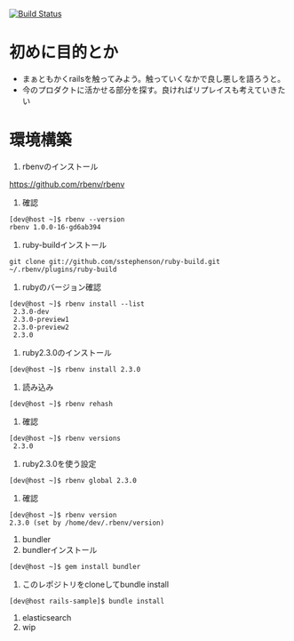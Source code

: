 [![Build Status](https://travis-ci.org/nakamura-tsuyoshi/rails-sample.svg?branch=master)](https://travis-ci.org/nakamura-tsuyoshi/rails-sample)

# 初めに目的とか
* まぁともかくrailsを触ってみよう。触っていくなかで良し悪しを語ろうと。
* 今のプロダクトに活かせる部分を探す。良ければリプレイスも考えていきたい

# 環境構築
1. rbenvのインストール

 https://github.com/rbenv/rbenv
 
 1. 確認
 ```
 [dev@host ~]$ rbenv --version
 rbenv 1.0.0-16-gd6ab394
 ```
 
1. ruby-buildインストール
 ```
 git clone git://github.com/sstephenson/ruby-build.git ~/.rbenv/plugins/ruby-build
 ```
 1. rubyのバージョン確認
 ```
 [dev@host ~]$ rbenv install --list
  2.3.0-dev
  2.3.0-preview1
  2.3.0-preview2
  2.3.0
 ```

1. ruby2.3.0のインストール
 ```
 [dev@host ~]$ rbenv install 2.3.0
 ```
 
 1. 読み込み
 ```
 [dev@host ~]$ rbenv rehash
 ```
 
 1. 確認
 ```
 [dev@host ~]$ rbenv versions
  2.3.0
 ```
 1. ruby2.3.0を使う設定
 ```
 [dev@host ~]$ rbenv global 2.3.0
 ```
 
 1. 確認
 ```
 [dev@host ~]$ rbenv version
 2.3.0 (set by /home/dev/.rbenv/version)
 ```

1. bundler
 1. bundlerインストール
 ```
 [dev@host ~]$ gem install bundler
 ```
 
 1. このレポジトリをcloneしてbundle install
 ```
 [dev@host rails-sample]$ bundle install
 ```

1. elasticsearch
 1. wip
